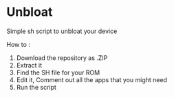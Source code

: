 # Unbloat
Simple sh script to unbloat your device

How to :
1. Download the repository as .ZIP
2. Extract it
3. Find the SH file for your ROM
4. Edit it, Comment out all the apps that you might need
5. Run the script
